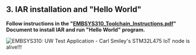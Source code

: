 ## **3. IAR installation and "Hello World"**
**Follow instructions in the "[EMBSYS310_Toolchain_Instructions.pdf](EMBSYS310_Toolchain_Instructions_HelloWorld.pdf)" Document to install IAR and run "Hello World" program.**


![EMBSYS310: UW Test Application - Carl Smiley's STM32L475 IoT node is alive!!!](screen_capture.png)
